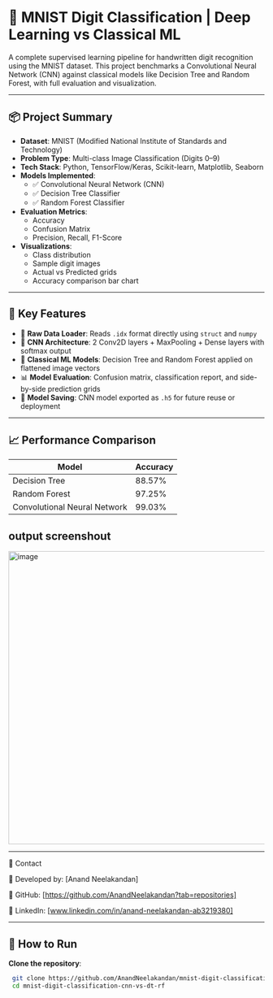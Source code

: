 # 🧠 MNIST Digit Classification | Deep Learning vs Classical ML

A complete supervised learning pipeline for handwritten digit recognition using the MNIST dataset. This project benchmarks a Convolutional Neural Network (CNN) against classical models like Decision Tree and Random Forest, with full evaluation and visualization.

---

## 📦 Project Summary

- **Dataset**: MNIST (Modified National Institute of Standards and Technology)
- **Problem Type**: Multi-class Image Classification (Digits 0–9)
- **Tech Stack**: Python, TensorFlow/Keras, Scikit-learn, Matplotlib, Seaborn
- **Models Implemented**:
  - ✅ Convolutional Neural Network (CNN)
  - ✅ Decision Tree Classifier
  - ✅ Random Forest Classifier
- **Evaluation Metrics**:
  - Accuracy
  - Confusion Matrix
  - Precision, Recall, F1-Score
- **Visualizations**:
  - Class distribution
  - Sample digit images
  - Actual vs Predicted grids
  - Accuracy comparison bar chart

---

## 🚀 Key Features

- 📂 **Raw Data Loader**: Reads `.idx` format directly using `struct` and `numpy`
- 🧠 **CNN Architecture**: 2 Conv2D layers + MaxPooling + Dense layers with softmax output
- 🌲 **Classical ML Models**: Decision Tree and Random Forest applied on flattened image vectors
- 📊 **Model Evaluation**: Confusion matrix, classification report, and side-by-side prediction grids
- 💾 **Model Saving**: CNN model exported as `.h5` for future reuse or deployment

---

## 📈 Performance Comparison

| Model               | Accuracy |
|--------------------|----------|
| Decision Tree       | 88.57%   |
| Random Forest       | 97.25%   |
| Convolutional Neural Network | 99.03%   |

## output screenshout

<img width="1188" height="577" alt="image" src="https://github.com/user-attachments/assets/283af4e6-72e4-4133-b45c-6a3156bddcd2" />

---
📧 Contact

📌 Developed by: [Anand Neelakandan]

🔗 GitHub: [https://github.com/AnandNeelakandan?tab=repositories]

💼 LinkedIn: [www.linkedin.com/in/anand-neelakandan-ab3219380]

---

## 🧪 How to Run

**Clone the repository**:
   ```bash
    git clone https://github.com/AnandNeelakandan/mnist-digit-classification-cnn-vs-dt-rf.git
    cd mnist-digit-classification-cnn-vs-dt-rf
